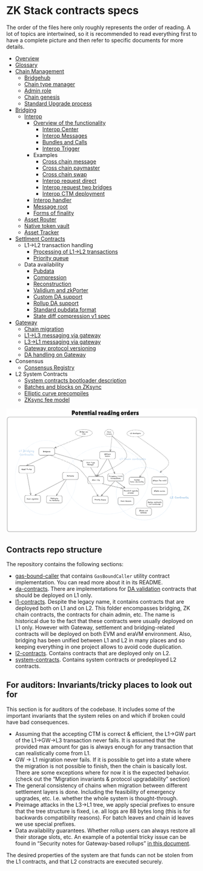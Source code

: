 # ZK Stack contracts specs

The order of the files here only roughly represents the order of reading. A lot of topics are intertwined, so it is recommended to read everything first to have a complete picture and then refer to specific documents for more details.

- [Overview](./overview.md)
- [Glossary](./glossary.md)
- [Chain Management](./chain_management/overview.md)
  - [Bridgehub](./chain_management/bridgehub.md)
  - [Chain type manager](./chain_management/chain_type_manager.md)
  - [Admin role](./chain_management/admin_role.md)
  - [Chain genesis](./chain_management/chain_genesis.md)
  - [Standard Upgrade process](./chain_management/upgrade_process.md)
- [Bridging](./bridging/overview.md)
  - [Interop](./bridging/interop/overview.md)
    - [Overview of the  functionality](./bridging/interop/interop_center/overview.md)
      - [Interop Center](./bridging/interop/interop_center/interop_center.md)
      - [Interop Messages](./bridging/interop/interop_center/interop_messages.md)
      - [Bundles and Calls](./bridging/interop/interop_center/bundles_calls.md)
      - [Interop Trigger](./bridging/interop/interop_center/interop_trigger.md)
    - Examples
      - [Cross chain message](./bridging/interop/examples/cross_chain_message.md)
      - [Cross chain paymaster](./bridging/interop/examples/cross_chain_paymaster.md)
      - [Cross chain swap](./bridging/interop/examples/cross_chain_swap.md)
      - [Interop request direct](./bridging/interop/examples/interop_request_direct.md)
      - [Interop request two bridges](./bridging/interop/examples/interop_request_two_bridges.md)
      - [Interop CTM deployment](./bridging/interop/examples/interop_ctm_deployment.md)
    - [Interop handler](./bridging/interop/interop_handler.md)
    - [Message root](./bridging/interop/message_root.md)
    - [Forms of finality](./bridging/interop/forms_of_finality.md)
  - [Asset Router](./bridging/asset_router_and_ntv/asset_router.md)
  - [Native token vault](./bridging/asset_router_and_ntv/native_token_vault.md)
  - [Asset Tracker](./bridging/asset_tracker/asset_tracker.md)
- [Settlment Contracts](./settlement_contracts/zkchain_basics.md)
  - L1->L2 transaction handling
    - [Processing of L1->L2 transactions](./settlement_contracts/priority_queue/processing_of_l1-l2_txs.md)
    - [Priority queue](./settlement_contracts/priority_queue/priority-queue.md)
  - Data availability
    - [Pubdata](./settlement_contracts/data_availability/pubdata.md)
    - [Compression](./settlement_contracts/data_availability/compression.md)
    - [Reconstruction](./settlement_contracts/data_availability/reconstruction.md)
    - [Validium and zkPorter](./settlement_contracts/data_availability/validium_zk_porter.md)
    - [Custom DA support](./settlement_contracts/data_availability/custom_da.md)
    - [Rollup DA support](./settlement_contracts/data_availability/rollup_da.md)
    - [Standard pubdata format](./settlement_contracts/data_availability/standard_pubdata_format.md)
    - [State diff compression v1 spec](./settlement_contracts/data_availability/state_diff_compression_v1_spec.md)
- [Gateway](./gateway/overview.md)
  - [Chain migration](./gateway/chain_migration.md)
  - [L1->L3 messaging via gateway](./gateway/messaging_via_gateway.md)
  - [L3->L1 messaging via gateway](./gateway/nested_l3_l1_messaging.md)
  - [Gateway protocol versioning](./gateway/gateway_protocol_upgrades.md)
  - [DA handling on Gateway](./gateway/gateway_da.md)
- Consensus
  - [Consensus Registry](./consensus/consensus-registry.md)
- L2 System Contracts
  - [System contracts bootloader description](./l2_system_contracts/system_contracts_bootloader_description.md)
  - [Batches and blocks on ZKsync](./l2_system_contracts/batches_and_blocks_on_zksync.md)
  - [Elliptic curve precompiles](./l2_system_contracts/elliptic_curve_precompiles.md)
  - [ZKsync fee model](./l2_system_contracts/zksync_fee_model.md)
<!-- - Upgrade history
  - [Gateway upgrade diff](./upgrade_history/gateway_upgrade/gateway_diff_review.md)
  - [Gateway upgrade process](./upgrade_history/gateway_upgrade/upgrade_process_no_gateway_chain.md) -->

![Reading order](./img/reading_order.png)

## Contracts repo structure

The repository contains the following sections:

- [gas-bound-caller](../gas-bound-caller) that contains `GasBoundCaller` utility contract implementation. You can read more about it in its README.
- [da-contracts](../da-contracts/). There are implementations for [DA validation](./settlement_contracts/data_availability/custom_da.md) contracts that should be deployed on L1 only.
- [l1-contracts](../l1-contracts/). Despite the legacy name, it contains contracts that are deployed both on L1 and on L2. This folder encompasses bridging, ZK chain contracts, the contracts for chain admin, etc. The name is historical due to the fact that these contracts were usually deployed on L1 only. However with Gateway, settlement and bridging-related contracts will be deployed on both EVM and eraVM environment. Also, bridging has been unified between L1 and L2 in many places and so keeping everything in one project allows to avoid code duplication.
- [l2-contracts](../l2-contracts/). Contains contracts that are deployed only on L2.
- [system-contracts](../system-contracts/). Contains system contracts or predeployed L2 contracts.

## For auditors: Invariants/tricky places to look out for

This section is for auditors of the codebase. It includes some of the important invariants that the system relies on and which if broken could have bad consequences.

- Assuming that the accepting CTM is correct & efficient, the L1→GW part of the L1→GW→L3 transaction never fails. It is assumed that the provided max amount for gas is always enough for any transaction that can realistically come from L1.
- GW → L1 migration never fails. If it is possible to get into a state where the migration is not possible to finish, then the chain is basically lost. There are some exceptions where for now it is the expected behavior. (check out the “Migration invariants & protocol upgradability” section)
- The general consistency of chains when migration between different settlement layers is done. Including the feasibility of emergency upgrades, etc. I.e. whether the whole system is thought-through.
- Preimage attacks in the L3→L1 tree, we apply special prefixes to ensure that the tree structure is fixed, i.e. all logs are 88 bytes long (this is for backwards compatibility reasons). For batch leaves and chain id leaves we use special prefixes.
- Data availability guarantees. Whether rollup users can always restore all their storage slots, etc. An example of a potential tricky issue can be found in “Security notes for Gateway-based rollups” [in this document](./gateway/gateway_da.md).

The desired properties of the system are that funds can not be stolen from the L1 contracts, and that L2 constracts are executed securely.